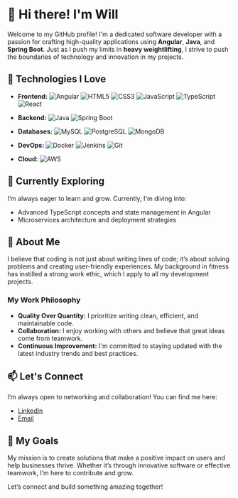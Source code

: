 # 👋 Hi there! I'm Will

Welcome to my GitHub profile! I'm a dedicated software developer with a passion for crafting high-quality applications using **Angular**, **Java**, and **Spring Boot**. Just as I push my limits in **heavy weightlifting**, I strive to push the boundaries of technology and innovation in my projects.

## 🚀 Technologies I Love

- **Frontend:** 
![Angular](https://img.shields.io/badge/Angular-%E04539.svg?style=flat&logo=angular&logoColor=white) ![HTML5](https://img.shields.io/badge/HTML5-%23E34F26.svg?style=flat&logo=html5&logoColor=white) ![CSS3](https://img.shields.io/badge/CSS3-%231572B6.svg?style=flat&logo=css3&logoColor=white) ![JavaScript](https://img.shields.io/badge/JavaScript-%23323330.svg?style=flat&logo=javascript&logoColor=%23F7DF1E) ![TypeScript](https://img.shields.io/badge/TypeScript-%23007ACC.svg?style=flat&logo=typescript&logoColor=white) ![React](https://img.shields.io/badge/-React-61DAFB?style=flat&logo=react&logoColor=black)

- **Backend:** 
![Java](https://img.shields.io/badge/Java-%23ED8B00.svg?style=flat&logo=java&logoColor=white) ![Spring Boot](https://img.shields.io/badge/Spring%20Boot-%236DB33F.svg?style=flat&logo=spring&logoColor=white) 

- **Databases:** 
![MySQL](https://img.shields.io/badge/MySQL-%234479A1.svg?style=flat&logo=mysql&logoColor=white) ![PostgreSQL](https://img.shields.io/badge/PostgreSQL-%23347BDB.svg?style=flat&logo=postgresql&logoColor=white) ![MongoDB](https://img.shields.io/badge/MongoDB-%2347A248.svg?style=flat&logo=mongodb&logoColor=white)

- **DevOps:** 
![Docker](https://img.shields.io/badge/Docker-%232496ED.svg?style=flat&logo=docker&logoColor=white) ![Jenkins](https://img.shields.io/badge/Jenkins-%23D24939.svg?style=flat&logo=jenkins&logoColor=white) ![Git](https://img.shields.io/badge/Git-%23F05032.svg?style=flat&logo=git&logoColor=white)

- **Cloud:** 
![AWS](https://img.shields.io/badge/Amazon%20AWS-%23232F3E.svg?style=flat&logo=amazonaws&logoColor=white) 

## 🌱 Currently Exploring

I’m always eager to learn and grow. Currently, I'm diving into:

- Advanced TypeScript concepts and state management in Angular
- Microservices architecture and deployment strategies

## 💼 About Me

I believe that coding is not just about writing lines of code; it’s about solving problems and creating user-friendly experiences. My background in fitness has instilled a strong work ethic, which I apply to all my development projects.

### My Work Philosophy

- **Quality Over Quantity:** I prioritize writing clean, efficient, and maintainable code.
- **Collaboration:** I enjoy working with others and believe that great ideas come from teamwork.
- **Continuous Improvement:** I'm committed to staying updated with the latest industry trends and best practices.

## 📫 Let's Connect

I’m always open to networking and collaboration! You can find me here:

- [LinkedIn](https://www.linkedin.com/in/will9191/)
- [Email](mailto:willian.contato91@gmail.com)

## 🎯 My Goals

My mission is to create solutions that make a positive impact on users and help businesses thrive. Whether it’s through innovative software or effective teamwork, I’m here to contribute and grow. 

Let’s connect and build something amazing together!
